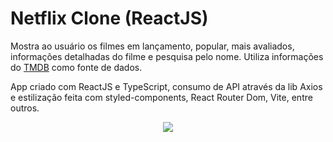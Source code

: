 # Netflix Clone (ReactJS)

Mostra ao usuário os filmes em lançamento, popular, mais avaliados, informações detalhadas do filme e pesquisa pelo nome.
Utiliza informações do [TMDB](https://www.themoviedb.org/) como fonte de dados.

App criado com ReactJS e TypeScript, consumo de API através da lib Axios e estilização feita com styled-components, React Router Dom, Vite, entre outros.

<div align="center">
  <img align="center" src="https://i.ibb.co/mXJMq8T/react-netflix-clone.jpg" />
</div>

